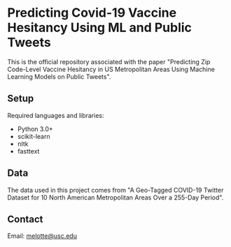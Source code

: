 # Predicting Covid-19 Vaccine Hesitancy Using ML and Public Tweets
This is the official repository associated with the paper "Predicting Zip Code-Level Vaccine Hesitancy in US Metropolitan Areas Using Machine Learning Models on Public Tweets".

## Setup
Required languages and libraries:
- Python 3.0+
- scikit-learn
- nltk
- fasttext

## Data
The data used in this project comes from "A Geo-Tagged COVID-19 Twitter Dataset for 10 North American Metropolitan Areas Over a 255-Day Period".

## Contact
Email: melotte@usc.edu